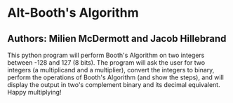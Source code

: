 # Alt-Booth's Algorithm
## Authors: Milien McDermott and Jacob Hillebrand

This python program will perform Booth's Algorithm on two integers between -128
and 127 (8 bits). The program will ask the user for two integers (a multiplicand
and a multiplier), convert the integers to binary, perform the operations of
Booth's Algorithm (and show the steps), and will display the output
in two's complement binary and its decimal equivalent. Happy multiplying!
